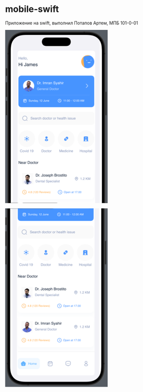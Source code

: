 # mobile-swift
Приложение на swift, выполнил Потапов Артем, МПБ 101-0-01

![firstScreen](Assets/Screenshot_1.png)

![secondScreen](Assets/Screenshot_2.png)
